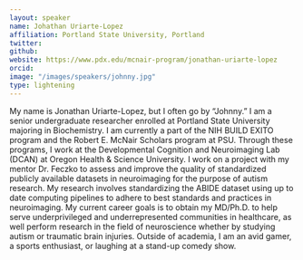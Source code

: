 ```yaml
---
layout: speaker
name: Johathan Uriarte-Lopez
affiliation: Portland State University, Portland
twitter: 
github: 
website: https://www.pdx.edu/mcnair-program/jonathan-uriarte-lopez
orcid: 
image: "/images/speakers/johnny.jpg"
type: lightening
---
```


My name is Jonathan Uriarte-Lopez, but I often go by “Johnny.” I am a senior undergraduate researcher
enrolled at Portland State University majoring in Biochemistry. I am currently a part of the NIH BUILD
EXITO program and the Robert E. McNair Scholars program at PSU. Through these programs, I work at
the Developmental Cognition and Neuroimaging Lab (DCAN) at Oregon Health &amp; Science University. I
work on a project with my mentor Dr. Feczko to assess and improve the quality of standardized publicly
available datasets in neuroimaging for the purpose of autism research. My research involves
standardizing the ABIDE dataset using up to date computing pipelines to adhere to best standards and
practices in neuroimaging. My current career goals is to obtain my MD/Ph.D. to help serve
underprivileged and underrepresented communities in healthcare, as well perform research in the field
of neuroscience whether by studying autism or traumatic brain injuries. Outside of academia, I am an
avid gamer, a sports enthusiast, or laughing at a stand-up comedy show.
